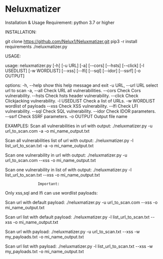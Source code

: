 # Neluxmatizer

Installation & Usage 
Requirement: python 3.7 or higher

INSTALLATION:

git clone https://github.com/Nelux1/Neluxmatizer.git
pip3 -r install requirements
./neluxmatizer.py

USAGE:

usage: neluxmatizer.py [-h] [-u URL] [-a] [--cors] [--hsts] [--click] [-l USEDLIST] [-w WORDLIST] [--xss] [--lfi] [--sql] [--idor] [--ssrf] [-o OUTPUT]

options:
  -h, --help         show this help message and exit
  -u URL, --url URL  select url to scan
  -a, --all          Check URL all vulnerabilities.
  --cors             Check Cors vulnerability.
  --hsts             Check hsts header vulnerability.
  --click            Check Clickjacking vulnerability.
  -l USEDLIST        Check a list of URLs.
  -w WORDLIST        wordlist of payloads
  --xss              Check XSS vulnerability.
  --lfi              Check LFI vulnerability.
  --sql              Check SQL vulnerability.
  --idor             Check IDOR parameters.
  --ssrf             Check SSRF parameters.
  -o OUTPUT          Output file name
 
 EXAMPLES:
Scan all vulnerabilities in url with output:
./neluxmatizer.py -u url_to_scan.com -a -o mi_name_output.txt
 
Scan all vulnerabilities list of url with output:
./neluxmatizer.py -l list_url_to_scan.txt -a -o mi_name_output.txt
 
Scan one vulnerability in url with output:
./neluxmatizer.py -u url_to_scan.com --xss -o mi_name_output.txt
 
Scan one vulnerability in list of with output:
./neluxmatizer.py -l list_url_to_scan.txt --xss -o mi_name_output.txt
 
                   Important:
Only xss,sql and lfi can use wordlist payloads:

Scan url with default payload:
./neluxmatizer.py -u url_to_scan.com --xss -o mi_name_output.txt

Scan url list with default payload:
./neluxmatizer.py -l list_url_to_scan.txt --xss -o mi_name_output.txt

Scan url with payload:
./neluxmatizer.py -u url_to_scan.txt --xss -w my_payloads.txt -o mi_name_output.txt

Scan url list with payload:
./neluxmatizer.py -l list_url_to_scan.txt --xss -w my_payloads.txt -o mi_name_output.txt

